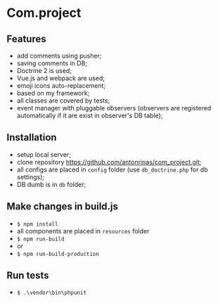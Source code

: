 # Com.project

## Features

- add comments using pusher;
- saving comments in DB;
- Doctrine 2 is used;
- Vue.js and webpack are used; 
- emoji icons auto-replacement;
- based on my framework;
- all classes are covered by tests;
- event manager with pluggable observers (observers are registered automatically if it are exist in observer's DB table);

## Installation

- setup local server;
- clone repository https://github.com/antonrinas/com_project.git;
- all configs are placed in `config` folder (use `db_doctrine.php` for db settings);
- DB dumb is in `db` folder;

## Make changes in build.js

- `$ npm install`
- all components are placed in `resources` folder
- `$ npm run-build`
- or
- `$ npm run-build-production`

## Run tests

- `$ .\vendor\bin\phpunit`